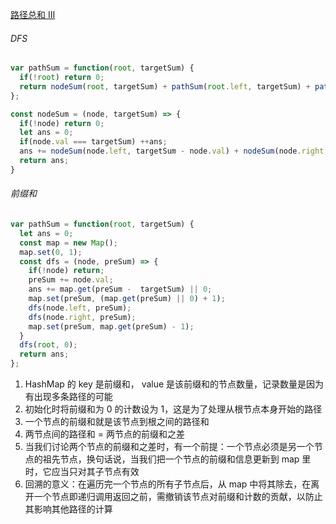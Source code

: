 [路径总和 III](https://leetcode.cn/problems/path-sum-iii/description/?envType=study-plan-v2&envId=top-100-liked)

###### DFS

```javascript
var pathSum = function(root, targetSum) {
  if(!root) return 0;
  return nodeSum(root, targetSum) + pathSum(root.left, targetSum) + pathSum(root.right, targetSum);
};

const nodeSum = (node, targetSum) => {
  if(!node) return 0;
  let ans = 0;
  if(node.val === targetSum) ++ans;
  ans += nodeSum(node.left, targetSum - node.val) + nodeSum(node.right, targetSum - node.val);
  return ans;
}
```

###### 前缀和

```JavaScript
var pathSum = function(root, targetSum) {
  let ans = 0;
  const map = new Map();
  map.set(0, 1);
  const dfs = (node, preSum) => {
    if(!node) return;
    preSum += node.val;
    ans += map.get(preSum -  targetSum) || 0;
    map.set(preSum, (map.get(preSum) || 0) + 1);
    dfs(node.left, preSum);
    dfs(node.right, preSum);
    map.set(preSum, map.get(preSum) - 1);
  }
  dfs(root, 0);
  return ans;
};
```

1. HashMap 的 key 是前缀和， value 是该前缀和的节点数量，记录数量是因为有出现多条路径的可能
1. 初始化时将前缀和为 0 的计数设为 1，这是为了处理从根节点本身开始的路径
2. 一个节点的前缀和就是该节点到根之间的路径和
3. 两节点间的路径和 = 两节点的前缀和之差
4. 当我们讨论两个节点的前缀和之差时，有一个前提：一个节点必须是另一个节点的祖先节点，换句话说，当我们把一个节点的前缀和信息更新到 map 里时，它应当只对其子节点有效
5. 回溯的意义：在遍历完一个节点的所有子节点后，从 map 中将其除去，在离开一个节点即递归调用返回之前，需撤销该节点对前缀和计数的贡献，以防止其影响其他路径的计算

